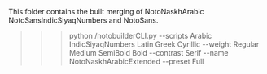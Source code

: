 This folder contains the built merging of NotoNaskhArabic NotoSansIndicSiyaqNumbers and NotoSans.

>>> python /notobuilderCLI.py --scripts Arabic IndicSiyaqNumbers Latin Greek Cyrillic --weight Regular Medium SemiBold Bold --contrast Serif --name NotoNaskhArabicExtended --preset Full